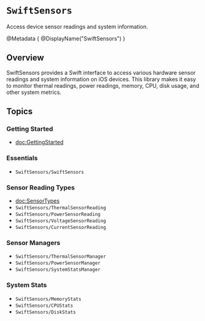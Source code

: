 # ``SwiftSensors``

Access device sensor readings and system information.

@Metadata {
    @DisplayName("SwiftSensors")
}

## Overview

SwiftSensors provides a Swift interface to access various hardware sensor readings and system information on iOS devices. This library makes it easy to monitor thermal readings, power readings, memory, CPU, disk usage, and other system metrics.

## Topics

### Getting Started

- <doc:GettingStarted>

### Essentials

- ``SwiftSensors/SwiftSensors``

### Sensor Reading Types

- <doc:SensorTypes>
- ``SwiftSensors/ThermalSensorReading``
- ``SwiftSensors/PowerSensorReading``
- ``SwiftSensors/VoltageSensorReading``
- ``SwiftSensors/CurrentSensorReading``

### Sensor Managers

- ``SwiftSensors/ThermalSensorManager``
- ``SwiftSensors/PowerSensorManager``
- ``SwiftSensors/SystemStatsManager``

### System Stats

- ``SwiftSensors/MemoryStats``
- ``SwiftSensors/CPUStats``
- ``SwiftSensors/DiskStats``